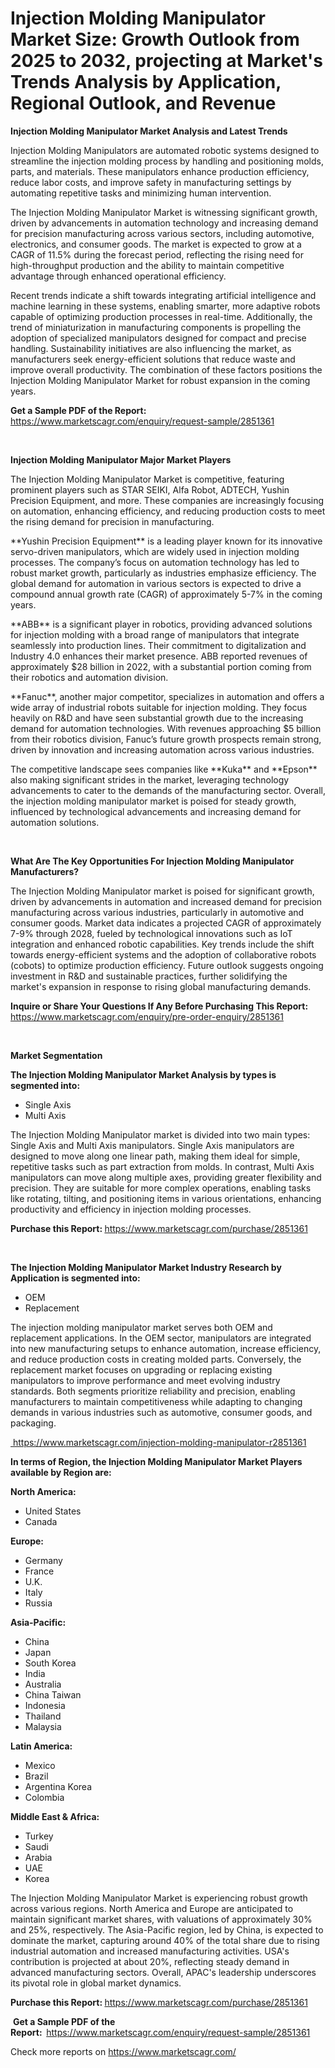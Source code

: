 <p><h1>Injection Molding Manipulator Market Size: Growth Outlook from 2025 to 2032, projecting at Market's Trends Analysis by Application, Regional Outlook, and Revenue</h1></p><p><strong>Injection Molding Manipulator Market Analysis and Latest Trends</strong></p>
<p><p>Injection Molding Manipulators are automated robotic systems designed to streamline the injection molding process by handling and positioning molds, parts, and materials. These manipulators enhance production efficiency, reduce labor costs, and improve safety in manufacturing settings by automating repetitive tasks and minimizing human intervention.</p><p>The Injection Molding Manipulator Market is witnessing significant growth, driven by advancements in automation technology and increasing demand for precision manufacturing across various sectors, including automotive, electronics, and consumer goods. The market is expected to grow at a CAGR of 11.5% during the forecast period, reflecting the rising need for high-throughput production and the ability to maintain competitive advantage through enhanced operational efficiency.</p><p>Recent trends indicate a shift towards integrating artificial intelligence and machine learning in these systems, enabling smarter, more adaptive robots capable of optimizing production processes in real-time. Additionally, the trend of miniaturization in manufacturing components is propelling the adoption of specialized manipulators designed for compact and precise handling. Sustainability initiatives are also influencing the market, as manufacturers seek energy-efficient solutions that reduce waste and improve overall productivity. The combination of these factors positions the Injection Molding Manipulator Market for robust expansion in the coming years.</p></p>
<p><strong>Get a Sample PDF of the Report:&nbsp;</strong> <a href="https://www.marketscagr.com/enquiry/request-sample/2851361?utm_campaign=2452&utm_medium=2&utm_source=Github&utm_content=ia&utm_term=11032025&utm_id=injection-molding-manipulator">https://www.marketscagr.com/enquiry/request-sample/2851361</a></p>
<p>&nbsp;</p>
<p><strong>Injection Molding Manipulator Major Market Players</strong></p>
<p><p>The Injection Molding Manipulator Market is competitive, featuring prominent players such as STAR SEIKI, Alfa Robot, ADTECH, Yushin Precision Equipment, and more. These companies are increasingly focusing on automation, enhancing efficiency, and reducing production costs to meet the rising demand for precision in manufacturing.</p><p>**Yushin Precision Equipment** is a leading player known for its innovative servo-driven manipulators, which are widely used in injection molding processes. The company’s focus on automation technology has led to robust market growth, particularly as industries emphasize efficiency. The global demand for automation in various sectors is expected to drive a compound annual growth rate (CAGR) of approximately 5-7% in the coming years. </p><p>**ABB** is a significant player in robotics, providing advanced solutions for injection molding with a broad range of manipulators that integrate seamlessly into production lines. Their commitment to digitalization and Industry 4.0 enhances their market presence. ABB reported revenues of approximately $28 billion in 2022, with a substantial portion coming from their robotics and automation division.</p><p>**Fanuc**, another major competitor, specializes in automation and offers a wide array of industrial robots suitable for injection molding. They focus heavily on R&D and have seen substantial growth due to the increasing demand for automation technologies. With revenues approaching $5 billion from their robotics division, Fanuc’s future growth prospects remain strong, driven by innovation and increasing automation across various industries.</p><p>The competitive landscape sees companies like **Kuka** and **Epson** also making significant strides in the market, leveraging technology advancements to cater to the demands of the manufacturing sector. Overall, the injection molding manipulator market is poised for steady growth, influenced by technological advancements and increasing demand for automation solutions.</p></p>
<p>&nbsp;</p>
<p><strong>What Are The Key Opportunities For Injection Molding Manipulator Manufacturers?</strong></p>
<p><p>The Injection Molding Manipulator market is poised for significant growth, driven by advancements in automation and increased demand for precision manufacturing across various industries, particularly in automotive and consumer goods. Market data indicates a projected CAGR of approximately 7-9% through 2028, fueled by technological innovations such as IoT integration and enhanced robotic capabilities. Key trends include the shift towards energy-efficient systems and the adoption of collaborative robots (cobots) to optimize production efficiency. Future outlook suggests ongoing investment in R&D and sustainable practices, further solidifying the market's expansion in response to rising global manufacturing demands.</p></p>
<p><strong>Inquire or Share Your Questions If Any Before Purchasing This Report:</strong> <a href="https://www.marketscagr.com/enquiry/pre-order-enquiry/2851361?utm_campaign=2452&utm_medium=2&utm_source=Github&utm_content=ia&utm_term=11032025&utm_id=injection-molding-manipulator">https://www.marketscagr.com/enquiry/pre-order-enquiry/2851361</a></p>
<p>&nbsp;</p>
<p><strong>Market Segmentation</strong></p>
<p><strong>The Injection Molding Manipulator Market Analysis by types is segmented into:</strong></p>
<p><ul><li>Single Axis</li><li>Multi Axis</li></ul></p>
<p><p>The Injection Molding Manipulator market is divided into two main types: Single Axis and Multi Axis manipulators. Single Axis manipulators are designed to move along one linear path, making them ideal for simple, repetitive tasks such as part extraction from molds. In contrast, Multi Axis manipulators can move along multiple axes, providing greater flexibility and precision. They are suitable for more complex operations, enabling tasks like rotating, tilting, and positioning items in various orientations, enhancing productivity and efficiency in injection molding processes.</p></p>
<p><strong>Purchase this Report:&nbsp;</strong><a href="https://www.marketscagr.com/purchase/2851361?utm_campaign=2452&utm_medium=2&utm_source=Github&utm_content=ia&utm_term=11032025&utm_id=injection-molding-manipulator">https://www.marketscagr.com/purchase/2851361</a></p>
<p>&nbsp;</p>
<p><strong>The Injection Molding Manipulator Market Industry Research by Application is segmented into:</strong></p>
<p><ul><li>OEM</li><li>Replacement</li></ul></p>
<p><p>The injection molding manipulator market serves both OEM and replacement applications. In the OEM sector, manipulators are integrated into new manufacturing setups to enhance automation, increase efficiency, and reduce production costs in creating molded parts. Conversely, the replacement market focuses on upgrading or replacing existing manipulators to improve performance and meet evolving industry standards. Both segments prioritize reliability and precision, enabling manufacturers to maintain competitiveness while adapting to changing demands in various industries such as automotive, consumer goods, and packaging.</p></p>
<p><a href="https://www.marketscagr.com/injection-molding-manipulator-r2851361?utm_campaign=2452&utm_medium=2&utm_source=Github&utm_content=ia&utm_term=11032025&utm_id=injection-molding-manipulator">&nbsp;https://www.marketscagr.com/injection-molding-manipulator-r2851361</a></p>
<p><strong>In terms of Region, the Injection Molding Manipulator Market Players available by Region are:</strong></p>
<p>
    <p> <strong> North America: </strong>
        <ul>
            <li>United States</li>
            <li>Canada</li>
        </ul>
        </p> 
    <p> <strong> Europe: </strong>
        <ul>
            <li>Germany</li>
            <li>France</li>
            <li>U.K.</li>
            <li>Italy</li>
            <li>Russia</li>
        </ul>
        </p> 
    <p> <strong> Asia-Pacific: </strong>
        <ul>
            <li>China</li>
            <li>Japan</li>
            <li>South Korea</li>
            <li>India</li>
            <li>Australia</li>
            <li>China Taiwan</li>
            <li>Indonesia</li>
            <li>Thailand</li>
            <li>Malaysia</li>
        </ul>
        </p> 
    <p> <strong> Latin America: </strong>
        <ul>
            <li>Mexico</li>
            <li>Brazil</li>
            <li>Argentina Korea</li>
            <li>Colombia</li>
        </ul>
        </p> 
    <p> <strong> Middle East & Africa: </strong>
        <ul>
            <li>Turkey</li>
            <li>Saudi</li>
            <li>Arabia</li>
            <li>UAE</li>
            <li>Korea</li>
        </ul>
    </p>
    </p>
<p><p>The Injection Molding Manipulator Market is experiencing robust growth across various regions. North America and Europe are anticipated to maintain significant market shares, with valuations of approximately 30% and 25%, respectively. The Asia-Pacific region, led by China, is expected to dominate the market, capturing around 40% of the total share due to rising industrial automation and increased manufacturing activities. USA's contribution is projected at about 20%, reflecting steady demand in advanced manufacturing sectors. Overall, APAC's leadership underscores its pivotal role in global market dynamics.</p></p>
<p><strong>Purchase this Report: </strong><a href="https://www.marketscagr.com/purchase/2851361?utm_campaign=2452&utm_medium=2&utm_source=Github&utm_content=ia&utm_term=11032025&utm_id=injection-molding-manipulator">https://www.marketscagr.com/purchase/2851361</a></p>
<p>&nbsp;<strong>Get a Sample PDF of the Report:&nbsp;&nbsp;</strong><a href="https://www.marketscagr.com/enquiry/request-sample/2851361?utm_campaign=2452&utm_medium=2&utm_source=Github&utm_content=ia&utm_term=11032025&utm_id=injection-molding-manipulator">https://www.marketscagr.com/enquiry/request-sample/2851361</a></p>
<p><strong></strong></p>
<p>Check more reports on <a href="https://www.marketscagr.com/?utm_campaign=2452&utm_medium=2&utm_source=Github&utm_content=ia&utm_term=11032025&utm_id=injection-molding-manipulator">https://www.marketscagr.com/</a></p>